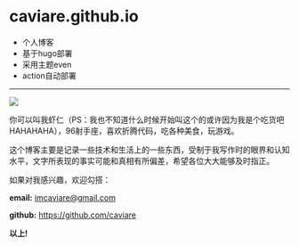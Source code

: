 # caviare.github.io

 - 个人博客
 - 基于hugo部署
 - 采用主题even
 - action自动部署

---

![](https://s2.loli.net/2022/05/10/D89VxmspkNRhI4Q.jpg)

你可以叫我虾仁（PS：我也不知道什么时候开始叫这个的或许因为我是个吃货吧HAHAHAHA），96射手座，喜欢折腾代码，吃各种美食，玩游戏。


这个博客主要是记录一些技术和生活上的一些东西，受制于我写作时的眼界和认知水平，文字所表现的事实可能和真相有所偏差，希望各位大大能够及时指正。

如果对我感兴趣，欢迎勾搭：

**email:** imcaviare@gmail.com

**github:** https://github.com/caviare

**以上!**